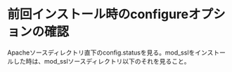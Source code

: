 ﻿# 前回インストール時のconfigureオプションの確認

Apacheソースディレクトリ直下のconfig.statusを見る。mod_sslをインストールした時は、mod_sslソースディレクトリ以下のそれを見ること。
